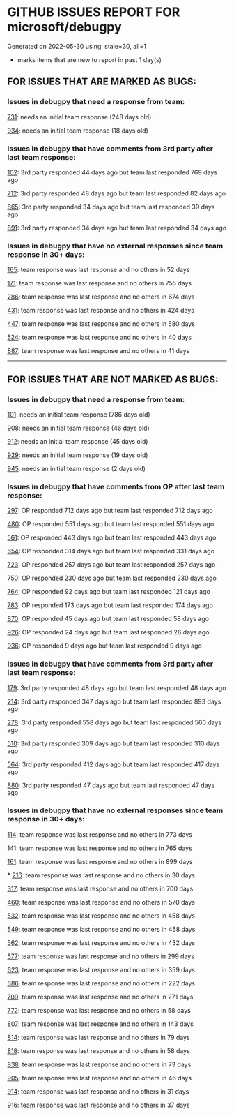 
# GITHUB ISSUES REPORT FOR microsoft/debugpy


Generated on 2022-05-30 using: stale=30, all=1


* marks items that are new to report in past 1 day(s)


## FOR ISSUES THAT ARE MARKED AS BUGS:


### Issues in debugpy that need a response from team:


  [731](https://github.com/microsoft/debugpy/issues/731 "Debugger does not work with Konsole as externalTerminal"): needs an initial team response (248 days old)

  [934](https://github.com/microsoft/debugpy/issues/934 "Log output stuck when printing emoji to internalConsole with python"): needs an initial team response (18 days old)

### Issues in debugpy that have comments from 3rd party after last team response:


  [102](https://github.com/microsoft/debugpy/issues/102 "Gunicorn: Attach to Process Id Error - Timed out waiting for debug server to connect"): 3rd party responded 44 days ago but team last responded 769 days ago

  [712](https://github.com/microsoft/debugpy/issues/712 "notification like &quot;Failed launch debugger for child process xxxx&quot;."): 3rd party responded 48 days ago but team last responded 82 days ago

  [865](https://github.com/microsoft/debugpy/issues/865 "debugging through poetry drops subprocess"): 3rd party responded 34 days ago but team last responded 39 days ago

  [891](https://github.com/microsoft/debugpy/issues/891 "Error: Server[1] disconnected unexpectedly when typing anything in the Python debug console while debugging"): 3rd party responded 34 days ago but team last responded 34 days ago

### Issues in debugpy that have no external responses since team response in 30+ days:


  [165](https://github.com/microsoft/debugpy/issues/165 "Entry points aren't being found while test debugging"): team response was last response and no others in 52 days

  [171](https://github.com/microsoft/debugpy/issues/171 "Ctrl+C causes KeyboardInterrupt inside pydevd"): team response was last response and no others in 755 days

  [286](https://github.com/microsoft/debugpy/issues/286 "Attach to local process assumes i386 architecture? "): team response was last response and no others in 674 days

  [431](https://github.com/microsoft/debugpy/issues/431 "Debugger does not attach when running from ArcGIS Pro (Python Toolbox tool)"): team response was last response and no others in 424 days

  [447](https://github.com/microsoft/debugpy/issues/447 "Running `breakpoint()` in the watch causes buggy behaviour"): team response was last response and no others in 580 days

  [524](https://github.com/microsoft/debugpy/issues/524 "Debugging on a remote machine doesn't work"): team response was last response and no others in 40 days

  [887](https://github.com/microsoft/debugpy/issues/887 "Debugging python code run via embedded python interpreter does not work"): team response was last response and no others in 41 days

---

## FOR ISSUES THAT ARE NOT MARKED AS BUGS:


### Issues in debugpy that need a response from team:


  [101](https://github.com/microsoft/debugpy/issues/101 "Limitation of the number of variables"): needs an initial team response (786 days old)

  [908](https://github.com/microsoft/debugpy/issues/908 "Create persistent custom commands"): needs an initial team response (46 days old)

  [912](https://github.com/microsoft/debugpy/issues/912 "[BUG] - Single Quotes Escaped with \ On Linux"): needs an initial team response (45 days old)

  [929](https://github.com/microsoft/debugpy/issues/929 "Windows: debugger uses lowercase drive letter for script path"): needs an initial team response (19 days old)

  [945](https://github.com/microsoft/debugpy/issues/945 "Running Windows shim from debuggee fails"): needs an initial team response (2 days old)

### Issues in debugpy that have comments from OP after last team response:


  [297](https://github.com/microsoft/debugpy/issues/297 "Could a disable_attach API available?"): OP responded 712 days ago but team last responded 712 days ago

  [480](https://github.com/microsoft/debugpy/issues/480 "Error message for embedded python adapter timeout"): OP responded 551 days ago but team last responded 551 days ago

  [561](https://github.com/microsoft/debugpy/issues/561 "Treat mapped files as my code"): OP responded 443 days ago but team last responded 443 days ago

  [654](https://github.com/microsoft/debugpy/issues/654 "Support for supportsLoadedSourcesRequest"): OP responded 314 days ago but team last responded 331 days ago

  [723](https://github.com/microsoft/debugpy/issues/723 "Provide public API to attach debugger in excepthook and see unhandled exception"): OP responded 257 days ago but team last responded 257 days ago

  [750](https://github.com/microsoft/debugpy/issues/750 "Support PEP 582 (__pypackages__) for just-my-code and user-uncaught exceptions"): OP responded 230 days ago but team last responded 230 days ago

  [764](https://github.com/microsoft/debugpy/issues/764 "Problems with python in VSC, eg. not working logs and pathlib and importlib.util"): OP responded 92 days ago but team last responded 121 days ago

  [783](https://github.com/microsoft/debugpy/issues/783 "use vscode to remote debug python program with tmux session "): OP responded 173 days ago but team last responded 174 days ago

  [870](https://github.com/microsoft/debugpy/issues/870 "Provide APIs to stop listening / stop debugger"): OP responded 45 days ago but team last responded 58 days ago

  [926](https://github.com/microsoft/debugpy/issues/926 "VSCode debugger looks for python in a directory that does not exist even though python is being run from another environment that is active"): OP responded 24 days ago but team last responded 26 days ago

  [936](https://github.com/microsoft/debugpy/issues/936 "Cannot remote debug Python through SSH"): OP responded 9 days ago but team last responded 9 days ago

### Issues in debugpy that have comments from 3rd party after last team response:


  [179](https://github.com/microsoft/debugpy/issues/179 "Build native binaries on ci and distribute those."): 3rd party responded 48 days ago but team last responded 48 days ago

  [214](https://github.com/microsoft/debugpy/issues/214 "Step-back / Time Travel Debugging"): 3rd party responded 347 days ago but team last responded 893 days ago

  [278](https://github.com/microsoft/debugpy/issues/278 "When ungrouped, list and dict variables have inconvenient sort order"): 3rd party responded 558 days ago but team last responded 560 days ago

  [510](https://github.com/microsoft/debugpy/issues/510 "Stop at breakpoints during evaluate request (recursive debugging)"): 3rd party responded 309 days ago but team last responded 310 days ago

  [564](https://github.com/microsoft/debugpy/issues/564 "Ignore &quot;justMyCode&quot; flag when doing a step into target"): 3rd party responded 412 days ago but team last responded 417 days ago

  [880](https://github.com/microsoft/debugpy/issues/880 "1.6.0: pytest is failing in random units"): 3rd party responded 47 days ago but team last responded 47 days ago

### Issues in debugpy that have no external responses since team response in 30+ days:


  [114](https://github.com/microsoft/debugpy/issues/114 "repr () not used in window displays (Issue #1661 continued)"): team response was last response and no others in 773 days

  [141](https://github.com/microsoft/debugpy/issues/141 "redirect input on debug"): team response was last response and no others in 765 days

  [161](https://github.com/microsoft/debugpy/issues/161 "Support the equivalent of Autos in VS"): team response was last response and no others in 899 days

\* [216](https://github.com/microsoft/debugpy/issues/216 "Launch VSCode via PYTHONBREAKPOINT and Python 3.7's breakpoint() function."): team response was last response and no others in 30 days

  [317](https://github.com/microsoft/debugpy/issues/317 "Make variable order for dict keys configurable"): team response was last response and no others in 700 days

  [460](https://github.com/microsoft/debugpy/issues/460 "Cannot Attach again after disconnect"): team response was last response and no others in 570 days

  [532](https://github.com/microsoft/debugpy/issues/532 "[Investigate] Remote attach without launching adapter subprocess"): team response was last response and no others in 458 days

  [549](https://github.com/microsoft/debugpy/issues/549 "timeout or cancelling of debugpy.connect call"): team response was last response and no others in 458 days

  [562](https://github.com/microsoft/debugpy/issues/562 "Add support for terminateThreads request."): team response was last response and no others in 432 days

  [577](https://github.com/microsoft/debugpy/issues/577 "Support `restart` in terminated event in debug adapter"): team response was last response and no others in 299 days

  [623](https://github.com/microsoft/debugpy/issues/623 "Improve logging of loading of native library (used to set tracing to all threads)"): team response was last response and no others in 359 days

  [686](https://github.com/microsoft/debugpy/issues/686 "Debug inline values shows values twice"): team response was last response and no others in 222 days

  [709](https://github.com/microsoft/debugpy/issues/709 "Support pyside6 (without frame-eval mode)"): team response was last response and no others in 271 days

  [772](https://github.com/microsoft/debugpy/issues/772 "CXXABI requirement"): team response was last response and no others in 58 days

  [807](https://github.com/microsoft/debugpy/issues/807 "VS Code IDE Freezes on Remote Breakpoint"): team response was last response and no others in 143 days

  [814](https://github.com/microsoft/debugpy/issues/814 "Provide a way to notify users of where a RecursionError happens"): team response was last response and no others in 79 days

  [818](https://github.com/microsoft/debugpy/issues/818 "Could not debug remote code with dataloaders which has num_workers>0"): team response was last response and no others in 58 days

  [838](https://github.com/microsoft/debugpy/issues/838 "Debug output and watches don't use custom repr()/str() for long strings?"): team response was last response and no others in 73 days

  [905](https://github.com/microsoft/debugpy/issues/905 "Debugpy subprocess out-lives process being debugged"): team response was last response and no others in 46 days

  [914](https://github.com/microsoft/debugpy/issues/914 "Python initialisation issues with django-request - no issue with legacy debugger"): team response was last response and no others in 31 days

  [916](https://github.com/microsoft/debugpy/issues/916 "debug console causes vscode to be unresponsive"): team response was last response and no others in 37 days
